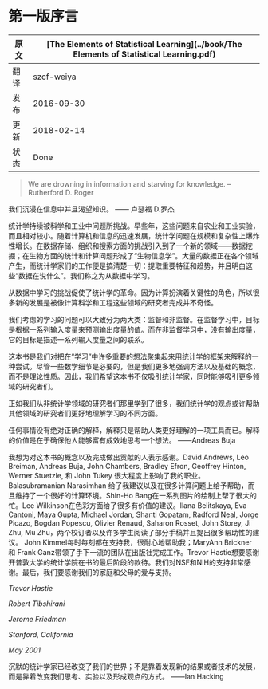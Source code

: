 # 第一版序言

原文     | [The Elements of Statistical Learning](../book/The Elements of Statistical Learning.pdf)
      ---|---
翻译     | szcf-weiya
 发布 | 2016-09-30 
更新 | 2018-02-14
状态| Done

> We are drowning in information and starving for knowledge.
–Rutherford D. Roger


我们沉浸在信息中并且渴望知识。
—— 卢瑟福 D.罗杰

<!--
> The field of Statistics is constantly challenged by the problems that science and industry brings to its door. In the early days, these problems often came from agricultural and industrial experiments and were relatively small in scope. With the advent of computers and the information age, statistical problems have exploded both in size and complexity. Challenges in the areas of data storage, organization and searching have led to the new field of “data mining”; statistical and computational problems in biology and medicine have created “bioinformatics.” Vast amounts of data are being generated in many fields, and the statistician’s job is to make sense of it all: to extract important patterns and trends, and understand “what the data says.” We call this learning from data.
-->

统计学持续被科学和工业中问题所挑战。早些年，这些问题来自农业和工业实验，而且相对较小。随着计算机和信息的迅速发展，统计学问题在规模和复杂性上爆炸性增长。在数据存储、组织和搜索方面的挑战引入到了一个新的领域——数据挖掘；在生物方面的统计和计算问题形成了“生物信息学”。大量的数据正在各个领域产生，而统计学家们的工作便是搞清楚一切：提取重要特征和趋势，并且明白这些“数据在说什么”。我们称之为从数据中学习。

<!--
> The challenges in learning from data have led to a revolution in the statistical sciences. Since computation plays such a key role, it is not surprising that much of this new development has been done by researchers in other fields such as computer science and engineering.
-->

从数据中学习的挑战促使了统计学的革命。因为计算扮演着关键性的角色，所以很多新的发展是被像计算科学和工程这些领域的研究者完成并不奇怪。

<!--
> The learning problems that we consider can be roughly categorized as either supervised or unsupervised. In supervised learning, the goal is to predict the value of an outcome measure based on a number of input measures; in unsupervised learning, there is no outcome measure, and the goal is to describe the associations and patterns among a set of input measures.
-->

我们考虑的学习的问题可以大致分为两大类：监督和非监督。在监督学习中，目标是根据一系列输入度量来预测输出度量的值。而在非监督学习中，没有输出度量，它的目标是描述一系列输入度量之间的联系。

<!--
> This book is our attempt to bring together many of the important new
ideas in learning, and explain them in a statistical framework. While some mathematical details are needed, we emphasize the methods and their conceptual underpinnings rather than their theoretical properties. As a result, we hope that this book will appeal not just to statisticians but also to researchers and practitioners in a wide variety of fields.
-->

这本书是我们对把在“学习”中许多重要的想法聚集起来用统计学的框架来解释的一种尝试。尽管一些数学细节是必要的，但是我们更多地强调方法以及基础的概念，而不是理论性质。因此，我们希望这本书不仅吸引统计学家，同时能够吸引更多领域的研究者们。

<!--
> Just as we have learned a great deal from researchers outside of the field of statistics, our statistical viewpoint may help others to better understand different aspects of learning:
-->

正如我们从非统计学领域的研究者们那里学到了很多，我们统计学的观点或许帮助其他领域的研究者们更好地理解学习的不同方面。

<!--
> There is no true interpretation of anything; interpretation is a
vehicle in the service of human comprehension. The value of
interpretation is in enabling others to fruitfully think about an
idea.
——Andreas Buja
-->

任何事情没有绝对正确的解释，解释只是帮助人类更好理解的一项工具而已。解释的价值是在于确保他人能够富有成效地思考一个想法。
——Andreas Buja

<!--
> We would like to acknowledge the contribution of many people to the
conception and completion of this book. David Andrews, Leo Breiman, Andreas Buja, John Chambers, Bradley Efron, Geoffrey Hinton, Werner Stuetzle, and John Tukey have greatly influenced our careers. Balasubramanian Narasimhan gave us advice and help on many computational problems, and maintained an excellent computing environment. Shin-Ho Bang helped in the production of a number of the figures. Lee Wilkinson gave valuable tips on color production. Ilana Belitskaya, Eva Cantoni, Maya Gupta, Michael Jordan, Shanti Gopatam, Radford Neal, Jorge Picazo, Bogdan Popescu, Olivier Renaud, Saharon Rosset, John  Storey, Ji Zhu, Mu Zhu, two reviewers and many students read parts of the manuscript and offered helpful suggestions. John Kimmel was supportive, patient and helpful at every phase; MaryAnn Brickner and Frank Ganz headed a superb production team at Springer. Trevor Hastie would like to thank the statistics department at the University of Cape Town for their hospitality during the final stages of this book. We gratefully acknowledge NSF and NIH for their support of this work. Finally, we would like to thank our families and our parents for their love and support.

> Trevor Hastie
Robert Tibshirani
Jerome Friedman
Stanford, California
May 2001
-->
我想为对这本书的概念以及完成做出贡献的人表示感谢。David Andrews, Leo Breiman, Andreas Buja, John Chambers, Bradley Efron, Geoffrey Hinton, Werner Stuetzle, 和 John Tukey 很大程度上影响了我的职业。Balasubramanian Narasimhan 给了我建议以及在很多计算问题上给予帮助，而且维持了一个很好的计算环境。Shin-Ho Bang在一系列图片的绘制上帮了很大的忙。Lee Wilkinson在色彩方面给了很多有价值的建议。Ilana Belitskaya, Eva Cantoni, Maya Gupta, Michael Jordan, Shanti Gopatam, Radford Neal, Jorge Picazo, Bogdan Popescu, Olivier Renaud, Saharon Rosset, John Storey, Ji Zhu, Mu Zhu，两个校订者以及许多学生阅读了部分手稿并且提出很多帮助性的建议。 John Kimmel每时每刻都在支持我，很耐心地帮助我；MaryAnn Brickner 和 Frank Ganz带领了手下一流的团队在出版社完成工作。Trevor Hastie想要感谢开普敦大学的统计学院在书的最后阶段的款待。我们对NSF和NIH的支持非常感谢。最后，我们要感谢我们的家庭和父母的爱与支持。

_Trevor Hastie_

_Robert Tibshirani_

_Jerome Friedman_

_Stanford, California_

_May 2001_


<!--
> The quiet statisticians have changed our world; not by discovering new facts or technical developments, but by changing the ways that we reason, experiment and form our opinions ....
——Ian Hacking
-->

沉默的统计学家已经改变了我们的世界；不是靠着发现新的结果或者技术的发展，而是靠着改变我们思考、实验以及形成观点的方式。
——Ian Hacking

